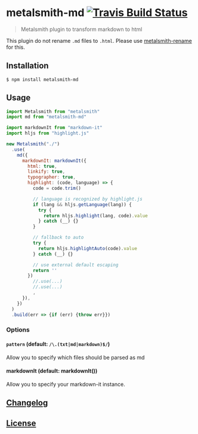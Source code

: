 # metalsmith-md [![Travis Build Status](https://travis-ci.org/MoOx/metalsmith-md.svg)](https://travis-ci.org/MoOx/metalsmith-md)

> Metalsmith plugin to transform markdown to html

This plugin do not rename `.md` files to `.html`.
Please use [metalsmith-rename](https://github.com/MoOx/metalsmith-rename) for this.

## Installation

```console
$ npm install metalsmith-md
```

## Usage

```js
import Metalsmith from "metalsmith"
import md from "metalsmith-md"

import markdownIt from "markdown-it"
import hljs from "highlight.js"

new Metalsmith("./")
  .use(
    md({
      markdownIt: markdownIt({
        html: true,
        linkify: true,
        typographer: true,
        highlight: (code, language) => {
          code = code.trim()

          // language is recognized by highlight.js
          if (lang && hljs.getLanguage(lang)) {
            try {
              return hljs.highlight(lang, code).value
            } catch (__) {}
          }

          // fallback to auto
          try {
            return hljs.highlightAuto(code).value
          } catch (__) {}

          // use external default escaping
          return ''
        })
          //.use(...)
          //.use(...)
          ,
      }),
    })
  )
  .build(err => {if (err) {throw err}})
```

### Options

#### `pattern` (default: `/\.(txt|md|markdown)$/`)

Allow you to specify which files should be parsed as md

#### markdownIt (default: markdownIt())

Allow you to specify your markdown-it instance.

## [Changelog](CHANGELOG.md)

## [License](LICENSE)
